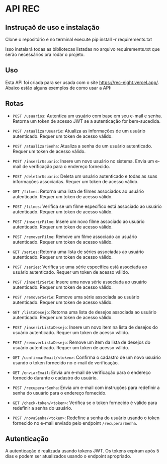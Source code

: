 # API REC

## Instruçaõ de uso e instalação

Clone o repositório e no terminal execute pip install -r requirements.txt

Isso instalará todas as bibliotecas listadas no arquivo requirements.txt que serão necessários pra rodar o projeto.

## Uso

Esta API foi criada para ser usada com o site https://rec-eight.vercel.app/. Abaixo estão alguns exemplos de como usar a API:

## Rotas

- `POST /usuarios`: Autentica um usuário com base em seu e-mail e senha. Retorna um token de acesso JWT se a autenticação for bem-sucedida.

- `POST /atualizarUsuario`: Atualiza as informações de um usuário autenticado. Requer um token de acesso válido.

- `POST /atualizarSenha`: Atualiza a senha de um usuário autenticado. Requer um token de acesso válido.

- `POST /inserirUsuario`: Insere um novo usuário no sistema. Envia um e-mail de verificação para o endereço fornecido.

- `POST /deletarUsuario`: Deleta um usuário autenticado e todas as suas informações associadas. Requer um token de acesso válido.

- `GET /filmes`: Retorna uma lista de filmes associados ao usuário autenticado. Requer um token de acesso válido.

- `POST /filmes`: Verifica se um filme específico está associado ao usuário autenticado. Requer um token de acesso válido.

- `POST /inserirFilme`: Insere um novo filme associado ao usuário autenticado. Requer um token de acesso válido.

- `POST /removerFilme`: Remove um filme associado ao usuário autenticado. Requer um token de acesso válido.

- `GET /series`: Retorna uma lista de séries associadas ao usuário autenticado. Requer um token de acesso válido.

- `POST /series`: Verifica se uma série específica está associada ao usuário autenticado. Requer um token de acesso válido.

- `POST /inserirSerie`: Insere uma nova série associada ao usuário autenticado. Requer um token de acesso válido.

- `POST /removerSerie`: Remove uma série associada ao usuário autenticado. Requer um token de acesso válido.

- `GET /listaDesejo`: Retorna uma lista de desejos associada ao usuário autenticado. Requer um token de acesso válido.

- `POST /inserirListaDesejo`: Insere um novo item na lista de desejos do usuário autenticado. Requer um token de acesso válido.

- `POST /removerListaDesejo`: Remove um item da lista de desejos do usuário autenticado. Requer um token de acesso válido.

- `GET /confirmarEmail/<token>`: Confirma o cadastro de um novo usuário usando o token fornecido no e-mail de verificação.

- `GET /enviarEmail`: Envia um e-mail de verificação para o endereço fornecido durante o cadastro do usuário.

- `POST /recuperarSenha`: Envia um e-mail com instruções para redefinir a senha do usuário para o endereço fornecido.

- `GET /check-token/<token>`: Verifica se o token fornecido é válido para redefinir a senha do usuário.

- `POST /novaSenha/<token>`: Redefine a senha do usuário usando o token fornecido no e-mail enviado pelo endpoint `/recuperarSenha`.


## Autenticação

A autenticação é realizada usando tokens JWT. Os tokens expiram após 5 dias e podem ser atualizados usando o endpoint apropriado.
